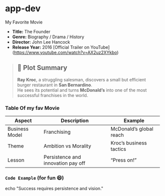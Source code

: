 # app-dev
My Favorite Movie 
- **Title:** The Founder
- **Genre:** Biography / Drama / History  
- **Director:** John Lee Hancock  
- **Release Year:** 2016 
[Official Trailer on YouTube] (https://www.youtube.com/watch?v=AX2uz2XYkbo)


> ## 🧠 Plot Summary
> **Ray Kroc**, a struggling salesman, discovers a small but efficient burger restaurant in **San Bernardino**.  
> He sees its potential and turns **McDonald’s** into one of the most successful franchises in the world.


### Table Of my fav Movie 
 Aspect        | Description                            | Example                 |
|----------------|----------------------------------------|--------------------------|
| Business Model | Franchising                            | McDonald’s global reach  |
| Theme          | Ambition vs Morality                   | Kroc’s business tactics  |
| Lesson         | Persistence and innovation pay off      | “Press on!”   

### `Code Example` (for fun 😄)

echo "Success requires persistence and vision."
